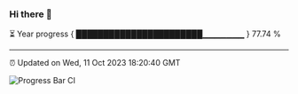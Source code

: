 ### Hi there 👋

⏳ Year progress { ███████████████████████▁▁▁▁▁▁▁ } 77.74 %

---

⏰ Updated on Wed, 11 Oct 2023 18:20:40 GMT

![Progress Bar CI](https://github.com/liununu/liununu/workflows/Progress%20Bar%20CI/badge.svg)
